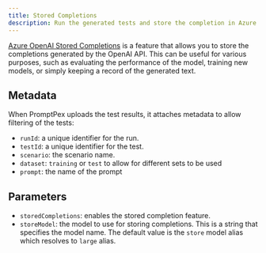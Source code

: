 ```yaml
---
title: Stored Completions
description: Run the generated tests and store the completion in Azure OpenAI for distillation and evaluation.
---
```


[Azure OpenAI Stored Completions](https://learn.microsoft.com/en-us/azure/ai-services/openai/how-to/stored-completions)
is a feature that allows you to store the completions generated by the OpenAI API. This can be useful for various purposes,
such as evaluating the performance of the model, training new models, or simply keeping a record of the generated text.

## Metadata

When PromptPex uploads the test results, it attaches metadata to allow filtering of the tests:

- `runId`: a unique identifier for the run.
- `testId`: a unique identifier for the test.
- `scenario`: the scenario name.
- `dataset`: `training` or `test` to allow for different sets to be used
- `prompt`: the name of the prompt

## Parameters

- `storedCompletions`: enables the stored completion feature.
- `storeModel`: the model to use for storing completions. This is a string that specifies the model name. The default value is the `store` model alias which resolves to `large` alias.
